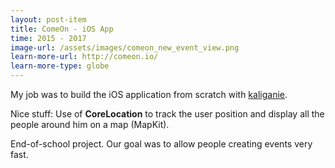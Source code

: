 ```yaml
---
layout: post-item
title: ComeOn - iOS App
time: 2015 - 2017
image-url: /assets/images/comeon_new_event_view.png
learn-more-url: http://comeon.io/
learn-more-type: globe
---
```


My job was to build the iOS application from scratch with [kaliganie](https://github.com/kaliganie).

Nice stuff: Use of **CoreLocation** to track the user position and display all the people around him on a map (MapKit).

End-of-school project. Our goal was to allow people creating events very fast.

